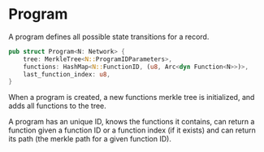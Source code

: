 # Program

A program defines all possible state transitions for a record.

```rust
pub struct Program<N: Network> {
    tree: MerkleTree<N::ProgramIDParameters>,
    functions: HashMap<N::FunctionID, (u8, Arc<dyn Function<N>>)>,
    last_function_index: u8,
}
```

When a program is created, a new functions merkle tree is initialized, and adds all functions to the tree.

A program has an unique ID, knows the functions it contains, can return a function given a function ID or a function index (if it exists) and can return its path (the merkle path for a given function ID).

